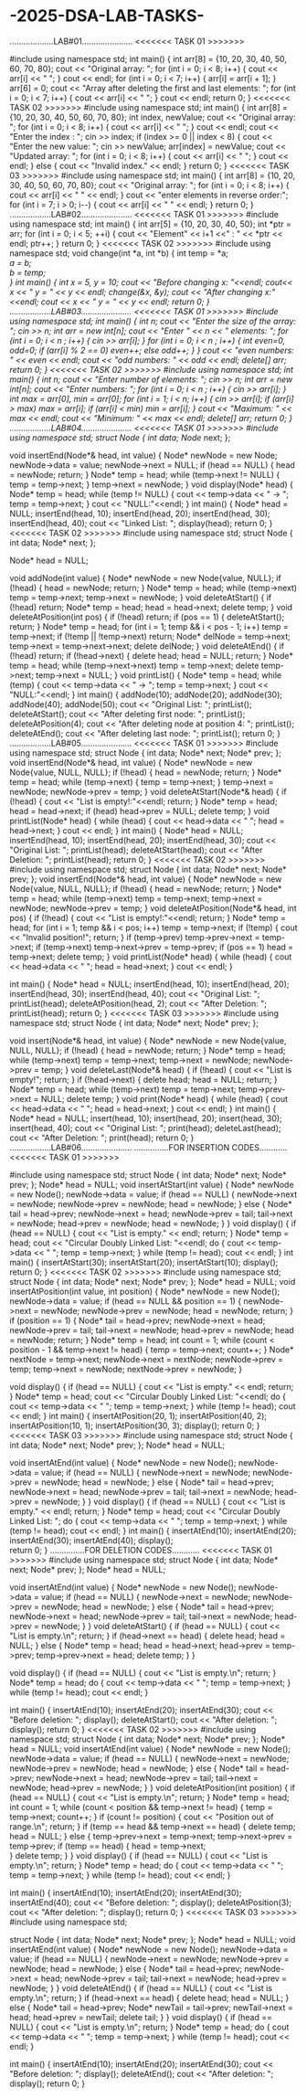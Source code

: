 # -2025-DSA-LAB-TASKS-
...................LAB#01......................
           <<<<<<< TASK 01 >>>>>>>

#include<iostream>
using namespace std;
int main() {
    int arr[8] = {10, 20, 30, 40, 50, 60, 70, 80};
    cout << "Original array: ";
    for (int i = 0; i < 8; i++) {
        cout << arr[i] << " ";
    }
    cout << endl;
    for (int i = 0; i < 7; i++) {
        arr[i] = arr[i + 1];
    }
    arr[6] = 0;
    cout << "Array after deleting the first and last elements: ";
    for (int i = 0; i < 7; i++) {
        cout << arr[i] << " ";
    }
    cout << endl;
    return 0;
}
          <<<<<<< TASK 02 >>>>>>>
#include <iostream>
using namespace std;
int main() {
    int arr[8] = {10, 20, 30, 40, 50, 60, 70, 80};
    int index, newValue;
    cout << "Original array: ";
    for (int i = 0; i < 8; i++) {
        cout << arr[i] << " ";
    }
    cout << endl;
    cout << "Enter the index : ";
    cin >> index;
    if (index >= 0 || index < 8) {
        cout << "Enter the new value: ";
        cin >> newValue;
        arr[index] = newValue;
        cout << "Updated array: ";
        for (int i = 0; i < 8; i++) {
            cout << arr[i] << " ";
        }
        cout << endl;
    } else {
        cout << "Invalid index." << endl;
    }
    return 0;
}
            <<<<<<< TASK 03 >>>>>>>
#include <iostream>
using namespace std;
int main() {
    int arr[8] = {10, 20, 30, 40, 50, 60, 70, 80};
    cout << "Original array: ";
    for (int i = 0; i < 8; i++) {
        cout << arr[i] << " " << endl;
    }
    cout << "enter elements in reverse order:";
    for (int i = 7; i > 0; i--) {
        cout << arr[i] << " " << endl;
    }
    return 0;
}
            ..................LAB#02......................
                     <<<<<<< TASK 01 >>>>>>>
#include <iostream>
using namespace std;
int main() 
{
    int arr[5] = {10, 20, 30, 40, 50};
    int *ptr = arr;
    for (int i = 0; i < 5; ++i) 
	{
        cout << "Element" << i+1 <<" : " << *ptr << endl;
        ptr++;
    }
    return 0;
}
                       <<<<<<< TASK 02 >>>>>>>
#include <iostream>
using namespace std;
void change(int *a, int *b) {
    int temp = *a;  
    *a = *b;        
    *b = temp;      
}
int main() {
    int x = 5, y = 10;
    cout << "Before changing x: "<<endl;
	cout<<  x << " y = " << y << endl;
    change(&x, &y);
    cout << "After changing x:"<<endl;
	cout << x << " y = " << y << endl;
    return 0;
}
                    ..................LAB#03......................
                              <<<<<<< TASK 01 >>>>>>>
#include <iostream>
using namespace std;
int main() {
    int n;
    cout << "Enter the size of the array: ";
    cin >> n;
    int* arr = new int[n];
    cout << "Enter " << n << " elements: ";
    for (int i = 0; i < n ; i++) {
        cin >> arr[i];
}
 for (int i = 0; i < n ; i++)
 {
      int even=0, odd=0;
        if (arr[i] % 2 == 0)
            even++;
        else
            odd++;
        }
    }
    cout << "even numbers: " << even << endl;
    cout << "odd numbers: " << odd << endl;
    delete[] arr;
    return 0;
}
                       <<<<<<< TASK 02 >>>>>>>
#include <iostream>
using namespace std;
int main()
 {
    int n;
    cout << "Enter number of elements: ";
    cin >> n;
    int* arr = new int[n]; 
    cout << "Enter numbers: ";
     for (int i = 0; i < n ; i++)
	 {
    cin >> arr[i];
	}
    int max = arr[0], min = arr[0];
    for (int i = 1; i < n; i++) {
        cin >> arr[i];
        if (arr[i] > max) max = arr[i];
        if (arr[i] < min) min = arr[i];
    }
    cout << "Maximum: " << max  << endl;
    cout << "Minimum: " << max  << endl;
    delete[] arr; 
    return 0;
}
                           ..................LAB#04......................
                                    <<<<<<< TASK 01 >>>>>>>
#include <iostream>
using namespace std;
struct Node {
    int data;
    Node* next;
};

void insertEnd(Node*& head, int value)
 {
    Node* newNode = new Node;
    newNode->data = value;
    newNode->next = NULL;
    if (head == NULL) 
	{
        head = newNode;
        return;
    }
    Node* temp = head;
    while (temp->next != NULL)
	 {
        temp = temp->next;
    }
    temp->next = newNode;
}
void display(Node* head) 
{
    Node* temp = head;
    while (temp != NULL)
	 {
        cout << temp->data << " -> ";
        temp = temp->next;
    }
    cout << "NULL:"<<endl;
}
int main() 
{
    Node* head = NULL; 
    insertEnd(head, 10);
    insertEnd(head, 20);
    insertEnd(head, 30);
    insertEnd(head, 40);
    cout << "Linked List: ";
    display(head);
    return 0;
}
                            <<<<<<< TASK 02 >>>>>>>
#include <iostream>
using namespace std;
struct Node 
{
    int data;
    Node* next;
};

Node* head = NULL; 

void addNode(int value) 
{
    Node* newNode = new Node{value, NULL};
    if (!head) 
	{
        head = newNode;
        return;
    }
    Node* temp = head;
    while (temp->next) temp = temp->next;
    temp->next = newNode;
}
void deleteAtStart()
 {
    if (!head) return;
    Node* temp = head;
    head = head->next;
    delete temp;
}
void deleteAtPosition(int pos)
 {
    if (!head) return;
    if (pos == 1) { deleteAtStart(); 
	return; 
	}
    Node* temp = head;
    for (int i = 1; temp && i < pos - 1; i++)
        temp = temp->next;
    if (!temp || !temp->next)
	 return;
    Node* delNode = temp->next;
    temp->next = temp->next->next;
    delete delNode;
}
void deleteAtEnd()
 {
    if (!head) return;
    if (!head->next) 
	{ delete head; head = NULL;
	 return;
	  }
    Node* temp = head;
    while (temp->next->next) temp = temp->next;
    delete temp->next;
    temp->next = NULL;
}
void printList() {
    Node* temp = head;
    while (temp) 
	{
        cout << temp->data << " -> ";
        temp = temp->next;
    }
    cout << "NULL:"<<endl;
}
int main() {
    addNode(10);
    addNode(20);
    addNode(30);
    addNode(40);
    addNode(50);
    cout << "Original List: "; printList();
    deleteAtStart();
    cout << "After deleting first node: "; 
	printList();
    deleteAtPosition(4);
    cout << "After deleting node at position 4: "; 
	printList();
    deleteAtEnd();
    cout << "After deleting last node: "; 
	printList();
    return 0;
}
                          ..................LAB#05......................
                                    <<<<<<< TASK 01 >>>>>>>
#include <iostream>
using namespace std;
struct Node
 {
    int data;
    Node* next;
    Node* prev;
};
void insertEnd(Node*& head, int value) 
{
    Node* newNode = new Node{value, NULL, NULL};
    if (!head) 
	{ 
        head = newNode;
        return;
    }
    Node* temp = head;
    while (temp->next) 
	{ 
        temp = temp->next;
    }
    temp->next = newNode;
    newNode->prev = temp;
}
void deleteAtStart(Node*& head) {
    if (!head) {
        cout << "List is empty!:"<<endl;
        return;
    }
    Node* temp = head;
    head = head->next; 
    if (head) head->prev = NULL; 
    delete temp; 
}
void printList(Node* head) {
    while (head) {
        cout << head->data << " ";
        head = head->next;
    }
    cout << endl;
}
int main()
 {
    Node* head = NULL;
    insertEnd(head, 10);
    insertEnd(head, 20);
    insertEnd(head, 30);
    cout << "Original List: ";
    printList(head);
    deleteAtStart(head);
    cout << "After Deletion: ";
    printList(head);
    return 0;
}
                                <<<<<<< TASK 02 >>>>>>>
  #include <iostream>
using namespace std;
struct Node
 {
    int data;
    Node* next;
    Node* prev;
};
void insertEnd(Node*& head, int value) 
{
    Node* newNode = new Node{value, NULL, NULL}; 
    if (!head) 
	{ 
        head = newNode;
        return;
    }
    Node* temp = head;
    while (temp->next) temp = temp->next;
    temp->next = newNode;
    newNode->prev = temp;
}
void deleteAtPosition(Node*& head, int pos) 
{
    if (!head) {
        cout << "List is empty!:"<<endl;
        return;
    }
    Node* temp = head;
    for (int i = 1; temp && i < pos; i++) 
        temp = temp->next;
    if (!temp)
	 {
        cout << "Invalid position!";
        return;
    }
    if (temp->prev) temp->prev->next = temp->next;
    if (temp->next) temp->next->prev = temp->prev;
    if (pos == 1) head = temp->next;
    delete temp;
}
void printList(Node* head) 
{
    while (head) 
	{
        cout << head->data << " ";
        head = head->next;
    }
    cout << endl;
}

int main() 
{
    Node* head = NULL;
    insertEnd(head, 10);
    insertEnd(head, 20);
    insertEnd(head, 30);
    insertEnd(head, 40);
    cout << "Original List: ";
    printList(head);
    deleteAtPosition(head, 2); 
    cout << "After Deletion: ";
    printList(head);
    return 0;
}
                               <<<<<<< TASK 03 >>>>>>>
#include <iostream>
using namespace std;
struct Node
 {
    int data;
    Node* next;
    Node* prev;
};

void insert(Node*& head, int value)
 {
    Node* newNode = new Node{value, NULL, NULL};
    if (!head)
	 { 
        head = newNode;
        return;
    }
    Node* temp = head;
    while (temp->next) temp = temp->next; 
    temp->next = newNode;
    newNode->prev = temp;
}
void deleteLast(Node*& head) 
{
    if (!head) 
	{
        cout << "List is empty!";
        return;
    }
    if (!head->next) 
	{ 
        delete head;
        head = NULL;
        return;
    }
    Node* temp = head;
    while (temp->next) temp = temp->next; 
    temp->prev->next = NULL;
    delete temp;
}
void print(Node* head) {
    while (head) {
        cout << head->data << " ";
        head = head->next;
    }
    cout << endl;
}
int main() 
{
    Node* head = NULL;
    insert(head, 10);
    insert(head, 20);
    insert(head, 30);
    insert(head, 40);
    cout << "Original List: ";
    print(head);
    deleteLast(head); 
    cout << "After Deletion: ";
    print(head);
    return 0;
}
                                 ..................LAB#06......................
                                 ...............FOR INSERTION CODES............
                                          <<<<<<< TASK 01 >>>>>>>

#include <iostream>
using namespace std;
struct Node {
    int data;
    Node* next;
    Node* prev;
};
Node* head = NULL;
void insertAtStart(int value) {
    Node* newNode = new Node();
    newNode->data = value;
    if (head == NULL) {
        newNode->next = newNode;
        newNode->prev = newNode;
        head = newNode;
    } else {
        Node* tail = head->prev;
        newNode->next = head;
        newNode->prev = tail;
        tail->next = newNode;
        head->prev = newNode;
        head = newNode;
    }
}
void display() {
    if (head == NULL) {
        cout << "List is empty." << endl;
        return;
    }
    Node* temp = head;
    cout << "Circular Doubly Linked List: "<<endl;
    do {
        cout << temp->data << " ";
        temp = temp->next;
    } while (temp != head);
    cout << endl;
}
int main() {
    insertAtStart(30);
    insertAtStart(20);
    insertAtStart(10);
    display(); 
    return 0;
}
                                <<<<<<< TASK 02 >>>>>>>
#include <iostream>
using namespace std;
struct Node {
    int data;
    Node* next;
    Node* prev;
};
Node* head = NULL;
void insertAtPosition(int value, int position) {
    Node* newNode = new Node();
    newNode->data = value;
    if (head == NULL && position == 1) {
        newNode->next = newNode;
        newNode->prev = newNode;
        head = newNode;
        return;
    }
    if (position == 1) {
        Node* tail = head->prev;
        newNode->next = head;
        newNode->prev = tail;
        tail->next = newNode;
        head->prev = newNode;
        head = newNode;
        return;
    }
    Node* temp = head;
    int count = 1;
    while (count < position - 1 && temp->next != head) {
        temp = temp->next;
        count++;
    }
    Node* nextNode = temp->next;
    newNode->next = nextNode;
    newNode->prev = temp;
    temp->next = newNode;
    nextNode->prev = newNode;
}

void display() {
    if (head == NULL) {
        cout << "List is empty." << endl;
        return;
    }
    Node* temp = head;
    cout << "Circular Doubly Linked List: "<<endl;
    do {
        cout << temp->data << " ";
        temp = temp->next;
    } while (temp != head);
    cout << endl;
}
int main() {
    insertAtPosition(20, 1); 
    insertAtPosition(40, 2);
    insertAtPosition(10, 1);
    insertAtPosition(30, 3); 
    display(); 
    return 0;
}
                               <<<<<<< TASK 03 >>>>>>>
#include <iostream>
using namespace std;
struct Node {
    int data;
    Node* next;
    Node* prev;
};
Node* head = NULL;

void insertAtEnd(int value) {
    Node* newNode = new Node();
    newNode->data = value;
    if (head == NULL) {
        newNode->next = newNode;
        newNode->prev = newNode;
        head = newNode;
    } else {
        Node* tail = head->prev;
        newNode->next = head;
        newNode->prev = tail;
        tail->next = newNode;
        head->prev = newNode;
    }
}
void display() {
    if (head == NULL) {
        cout << "List is empty." << endl;
        return;
    }
    Node* temp = head;
    cout << "Circular Doubly Linked List: ";
    do {
        cout << temp->data << " ";
        temp = temp->next;
    } while (temp != head);
    cout << endl;
}
int main() {
    insertAtEnd(10);
    insertAtEnd(20);
    insertAtEnd(30);
    insertAtEnd(40);
    display();  
    return 0;
}
                                 ...............FOR DELETION CODES............
                                          <<<<<<< TASK 01 >>>>>>>
#include <iostream>
using namespace std;
struct Node {
    int data;
    Node* next;
    Node* prev;
};
Node* head = NULL;

void insertAtEnd(int value) {
    Node* newNode = new Node();
    newNode->data = value;
    if (head == NULL) {
        newNode->next = newNode;
        newNode->prev = newNode;
        head = newNode;
    } else {
        Node* tail = head->prev;
        newNode->next = head;
        newNode->prev = tail;
        tail->next = newNode;
        head->prev = newNode;
    }
}
void deleteAtStart() {
    if (head == NULL) {
        cout << "List is empty.\n";
        return;
    }
    if (head->next == head) {
        delete head;
        head = NULL;
    } else {
        Node* temp = head;
        head = head->next;
        head->prev = temp->prev;
        temp->prev->next = head;
        delete temp;
    }
}

void display() {
    if (head == NULL) {
        cout << "List is empty.\n";
        return;
    }
    Node* temp = head;
    do {
        cout << temp->data << " ";
        temp = temp->next;
    } while (temp != head);
    cout << endl;
}

int main() {
    insertAtEnd(10);
    insertAtEnd(20);
    insertAtEnd(30);
    cout << "Before deletion: ";
    display();
    deleteAtStart();
    cout << "After deletion: ";
    display();
    return 0;
}
                                  <<<<<<< TASK 02 >>>>>>>
  #include <iostream>
using namespace std;
struct Node {
    int data;
    Node* next;
    Node* prev;
};
Node* head = NULL;
void insertAtEnd(int value) {
    Node* newNode = new Node();
    newNode->data = value;
    if (head == NULL) {
        newNode->next = newNode;
        newNode->prev = newNode;
        head = newNode;
    } else {
        Node* tail = head->prev;
        newNode->next = head;
        newNode->prev = tail;
        tail->next = newNode;
        head->prev = newNode;
    }
}
void deleteAtPosition(int position) {
    if (head == NULL) {
        cout << "List is empty.\n";
        return;
    }
    Node* temp = head;
    int count = 1;
    while (count < position && temp->next != head) {
        temp = temp->next;
        count++;
    }
    if (count != position) {
        cout << "Position out of range.\n";
        return;
    }
    if (temp == head && temp->next == head) {
        delete temp;
        head = NULL;
    } else {
        temp->prev->next = temp->next;
        temp->next->prev = temp->prev;
        if (temp == head) {
            head = temp->next;  
        }
        delete temp;
    }
}
void display() {
    if (head == NULL) {
        cout << "List is empty.\n";
        return;
    }
    Node* temp = head;
    do {
        cout << temp->data << " ";
        temp = temp->next;
    } while (temp != head);
    cout << endl;
}

int main() {
    insertAtEnd(10);
    insertAtEnd(20);
    insertAtEnd(30);
    insertAtEnd(40);
    cout << "Before deletion: ";
    display();
    deleteAtPosition(3); 
    cout << "After deletion: ";
    display();
    return 0;
}
                                         <<<<<<< TASK 03 >>>>>>>
#include <iostream>
using namespace std;

struct Node {
    int data;
    Node* next;
    Node* prev;
};
Node* head = NULL;
void insertAtEnd(int value) {
    Node* newNode = new Node();
    newNode->data = value;
    if (head == NULL) {
        newNode->next = newNode;
        newNode->prev = newNode;
        head = newNode;
    } else {
        Node* tail = head->prev;
        newNode->next = head;
        newNode->prev = tail;
        tail->next = newNode;
        head->prev = newNode;
    }
}
void deleteAtEnd() {
    if (head == NULL) {
        cout << "List is empty.\n";
        return;
    }
    if (head->next == head) {
        delete head;
        head = NULL;
    } else {
        Node* tail = head->prev;
        Node* newTail = tail->prev;
        newTail->next = head;
        head->prev = newTail;
        delete tail;
    }
}
void display() {
    if (head == NULL) {
        cout << "List is empty.\n";
        return;
    }
    Node* temp = head;
    do {
        cout << temp->data << " ";
        temp = temp->next;
    } while (temp != head);
    cout << endl;
}

int main() {
    insertAtEnd(10);
    insertAtEnd(20);
    insertAtEnd(30);
    cout << "Before deletion: ";
    display();
    deleteAtEnd();
    cout << "After deletion: ";
    display();
    return 0;
}

                                         


                               


                                



                                          
